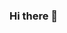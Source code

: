 ### Hi there 👋

<!--
**zwei1garden/zwei1garden** is a ✨ _special_ ✨ repository because its `README.md` (this file) appears on your GitHub profile.

Here are some ideas to get you started:

<a href="https://blog.naver.com/twogardening" target="_blank"><img src="https://img.shields.io/badge/Blog-ffffff?style= for-the-badge&logo=#03C75A&logoColor=00C73C"/></a>

- 🔭 I’m currently working on ...
- 🌱 I’m currently learning ...
- 👯 I’m looking to collaborate on ...
- 🤔 I’m looking for help with ...
- 💬 Ask me about ...
- 📫 How to reach me: ...
- 😄 Pronouns: ...
- ⚡ Fun fact: ...
-->
